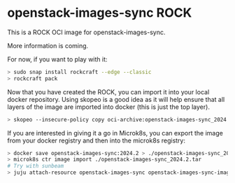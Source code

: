# openstack-images-sync ROCK

This is a ROCK OCI image for openstack-images-sync.

More information is coming.

For now, if you want to play with it:

```bash
> sudo snap install rockcraft --edge --classic
> rockcraft pack
```

Now that you have created the ROCK, you can import it into
your local docker repository. Using skopeo is a good idea as
it will help ensure that all layers of the image are imported
into docker (this is just the top layer).

```bash
> skopeo --insecure-policy copy oci-archive:openstack-images-sync_2024.2_amd64.rock docker-daemon:openstack-images-sync:2024.2
```

If you are interested in giving it a go in Microk8s, you can
export the image from your docker registry and then into the
microk8s registry:

```bash
> docker save openstack-images-sync:2024.2 > ./openstack-images-sync_2024.2.tar
> microk8s ctr image import ./openstack-images-sync_2024.2.tar
# Try with sunbeam
> juju attach-resource openstack-images-sync openstack-images-sync-image=openstack-images-sync:2024.2
```
